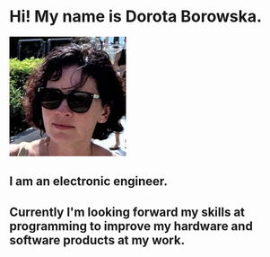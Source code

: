 # Hi! My name is Dorota Borowska.
![Dorota](images/dorota.png)
## I am an electronic engineer. 
## Currently I'm looking forward my skills at programming to improve my hardware and software products at my work.
